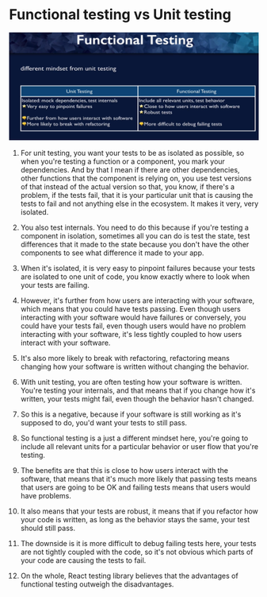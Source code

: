 # Functional testing vs Unit testing

![](../images/10.functional-vs-unit-tests.png)

1. For unit testing, you want your tests to be as isolated as possible, so when you're testing a function or a component, you mark your dependencies. And by that I mean if there are other dependencies, other functions that the component is relying on,
   you use test versions of that instead of the actual version so that, you know, if there's a problem, if the tests fail, that it is your particular unit that is causing the tests to fail and not anything else in the ecosystem. It makes it very, very isolated.

2. You also test internals. You need to do this because if you're testing a component in isolation, sometimes all you can do is
   test the state, test differences that it made to the state because you don't have the other components to see what difference it made to your app.

3. When it's isolated, it is very easy to pinpoint failures because your tests are isolated to one unit of code, you know exactly where to look when your tests are failing.

4. However, it's further from how users are interacting with your software, which means that you could have tests passing. Even though users interacting with your software would have failures or conversely, you could have your tests fail, even though users would have no problem interacting with your software, it's less
   tightly coupled to how users interact with your software.

5. It's also more likely to break with refactoring, refactoring means changing how your software is written without changing the behavior.

6. With unit testing, you are often testing how your software is written. You're testing your internals, and that means that if you change how it's written, your tests might fail, even though the behavior hasn't changed.

7. So this is a negative, because if your software is still working as it's supposed to do, you'd want your tests to still pass.

8. So functional testing is a just a different mindset here, you're going to include all relevant units for a particular behavior or user flow that you're testing.

9. The benefits are that this is close to how users interact with the software, that means that it's much more likely that passing tests means that users are going to be OK and failing tests means that users would have problems.

10. It also means that your tests are robust, it means that if you refactor how your code is written, as long as the behavior stays the same, your test should still pass.

11. The downside is it is more difficult to debug failing tests here, your tests are not tightly coupled with the code, so it's not obvious which parts of your code are causing the tests to fail.

12. On the whole, React testing library believes that the advantages of functional testing outweigh the disadvantages.
